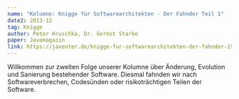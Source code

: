 ```yaml
---
name: "Kolumne: Knigge für Softwarearchitekten - Der Fahnder Teil 1"
date2: 2013-12
tag: Knigge
author: Peter Hruschka, Dr. Gernot Starke
paper: Javamagazin
link: https://jaxenter.de/knigge-fur-softwarearchitekten-der-fahnder-1938
---
```

Willkommen zur zweiten Folge unserer Kolumne über Änderung, Evolution und Sanierung bestehender Software. 
Diesmal fahnden wir nach Softwareverbrechen, Codesünden oder risikoträchtigen Teilen der Software.



